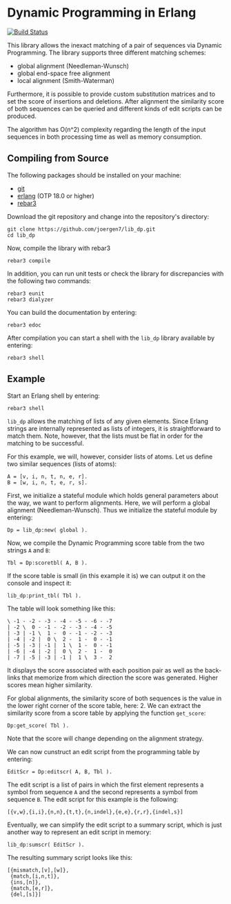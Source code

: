 # Dynamic Programming in Erlang

[![Build Status](https://travis-ci.org/joergen7/lib_dp.svg?branch=master)](https://travis-ci.org/joergen7/lib_dp)

This library allows the inexact matching of a pair of sequences via Dynamic
Programming. The library supports three different matching schemes:

- global alignment (Needleman-Wunsch)
- global end-space free alignment
- local alignment (Smith-Waterman)

Furthermore, it is possible to provide custom substitution matrices and to set
the score of insertions and deletions. After alignment the similarity score of
both sequences can be queried and different kinds of edit scripts can be
produced.

The algorithm has O(n^2) complexity regarding the length of the input sequences
in both processing time as well as memory consumption.

## Compiling from Source

The following packages should be installed on your machine:

- [git](https://git-scm.com)
- [erlang](http://www.erlang.org/) (OTP 18.0 or higher)
- [rebar3](https://github.com/erlang/rebar3)

Download the git repository and change into the repository's directory:

    git clone https://github.com/joergen7/lib_dp.git
    cd lib_dp

Now, compile the library with rebar3

    rebar3 compile

In addition, you can run unit tests or check the library for discrepancies with
the following two commands:

    rebar3 eunit
    rebar3 dialyzer

You can build the documentation by entering:

    rebar3 edoc

After compilation you can start a shell with the `lib_dp` library available by
entering:

    rebar3 shell

## Example

Start an Erlang shell by entering:

    rebar3 shell

`lib_dp` allows the matching of lists of any given elements. Since Erlang
strings are internally represented as lists of integers, it is straightforward
to match them. Note, however, that the lists must be flat in order for the
matching to be successful.

For this example, we will, however, consider lists of atoms. Let us define two
similar sequences (lists of atoms):

    A = [v, i, n, t, n, e, r].
    B = [w, i, n, t, e, r, s].

First, we initialize a stateful module which holds general parameters about the
way, we want to perform alignments. Here, we will perform a global alignment
(Needleman-Wunsch). Thus we initialize the stateful module by entering:

    Dp = lib_dp:new( global ).

Now, we compile the Dynamic Programming score table from the two strings `A`
and `B`:

    Tbl = Dp:scoretbl( A, B ).

If the score table is small (in this example it is) we can output it on the
console and inspect it:

    lib_dp:print_tbl( Tbl ).

The table will look something like this:

    \ -1 - -2 - -3 - -4 - -5 - -6 - -7 
    | -2 \  0 - -1 - -2 - -3 - -4 - -5 
    | -3 | -1 \  1 -  0 - -1 - -2 - -3 
    | -4 | -2 |  0 \  2 -  1 -  0 - -1 
    | -5 | -3 | -1 |  1 \  1 -  0 - -1 
    | -6 | -4 | -2 |  0 \  2 -  1 -  0 
    | -7 | -5 | -3 | -1 |  1 \  3 -  2 

It displays the score associated with each position pair as well as the
back-links that memorize from which direction the score was generated. Higher
scores mean higher similarity.

For global alignments, the similarity score of both sequences is the value in
the lower right corner of the score table, here: 2. We can extract the
similarity score from a score table by applying the function `get_score`:

    Dp:get_score( Tbl ).

Note that the score will change depending on the alignment strategy.

We can now cunstruct an edit script from the programming table by entering:

    EditScr = Dp:editscr( A, B, Tbl ).

The edit script is a list of pairs in which the first element represents a
symbol from sequence `A` and the second represents a symbol from sequence `B`.
The edit script for this example is the following:

    [{v,w},{i,i},{n,n},{t,t},{n,indel},{e,e},{r,r},{indel,s}]

Eventually, we can simplify the edit script to a summary script, which is just
another way to represent an edit script in memory:

    lib_dp:sumscr( EditScr ).

The resulting summary script looks like this:

    [{mismatch,[v],[w]},
     {match,[i,n,t]},
     {ins,[n]},
     {match,[e,r]},
     {del,[s]}]
